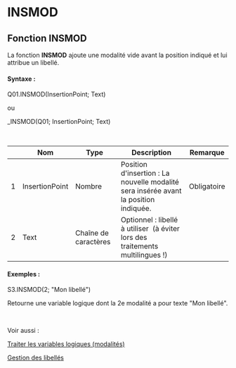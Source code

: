 # INSMOD

## Fonction INSMOD

La fonction **INSMOD** ajoute une modalité vide avant la position indiqué et lui attribue un libellé.

#### Syntaxe :&nbsp;

Q01.INSMOD(InsertionPoint; Text)

ou

\_INSMOD(Q01; InsertionPoint; Text)

&nbsp;

| &nbsp; | **Nom** |**Type**|**Description**|**Remarque** |
| --- | --- | --- | --- | --- |
| &#49; | InsertionPoint | Nombre | Position d'insertion : La nouvelle modalité sera insérée avant la position indiquée. | Obligatoire |
| &#50; | Text | Chaîne de caractères | Optionnel : libellé à utiliser&nbsp; (à éviter lors des traitements multilingues \!) | &nbsp; |


#### Exemples :

S3.INSMOD(2; "Mon libellé")

Retourne une variable logique dont la 2e modalité a pour texte "Mon libellé".

&nbsp;

Voir aussi :&nbsp;

[Traiter les variables logiques (modalités)](<Traiterlesvariableslogiquesmoda1.md>)

[Gestion des libellés](<Gererleslibelleslestextes1.md>)
